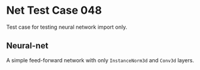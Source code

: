 # Net Test Case 048

Test case for testing neural network import only.

## Neural-net

A simple feed-forward network with only `InstanceNorm3d` and `Conv3d` layers.
